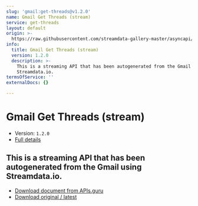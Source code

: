 ```yaml
---
slug: 'gmail:get-threads@v1.2.0'
name: Gmail Get Threads (stream)
service: get-threads
layout: default
origin: >-
  https://raw.githubusercontent.com/streamdata-gallery-master/asyncapi/master/_listings/gmail/gmail-get-threads-stream-async.md
info:
  title: Gmail Get Threads (stream)
  version: 1.2.0
  description: >-
    This is a streaming API that has been autogenerated from the Gmail using
    Streamdata.io.
termsOfService: ''
externalDocs: {}

---
```

# Gmail Get Threads (stream)

* Version: `1.2.0`
* [Full details](../html/gmail:get-threads@v1.2.0.html)




## This is a streaming API that has been autogenerated from the Gmail using Streamdata.io.



* [Download document from APIs.guru](https://raw.githubusercontent.com/APIs-guru/asyncapi-directory/master/docs/APIs/gmail%3Aget-threads%40v1.2.0.yaml)
* [Download original / latest](https://raw.githubusercontent.com/streamdata-gallery-master/asyncapi/master/_listings/gmail/gmail-get-threads-stream-async.md)

<script type="application/ld+json">
{
  "@context": "http://schema.org/",
  "@type": "WebAPI",
  "description": "This is a streaming API that has been autogenerated from the Gmail using Streamdata.io.",
  "documentation": "",

  "name": "Gmail Get Threads (stream)"
}
</script>
